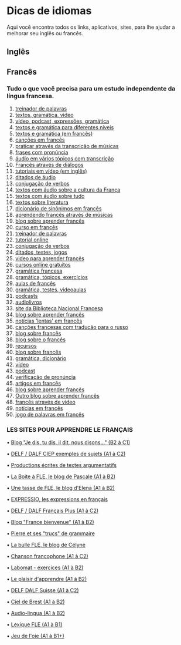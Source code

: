 # Dicas de idiomas
Aqui você encontra todos os links, aplicativos, sites, para lhe ajudar a melhorar seu inglês ou francês.

## Inglês


## Francês
### Tudo o que você precisa para um estudo independente da língua francesa.
1. [treinador de palavras](http://www.conande.com)
2. [textos, gramática, video](http://www.podcastfrancaisfacile.com)
3. [vídeo, podcast, expressões, gramática](http://www.francaisavecpierre.com)
4. [textos e gramática para diferentes níveis](http://www.bonjourdefrance.com)
5. [textos e gramática (em francês)](http://www.apprendre.tv5monde.com)
6. [canções em francês](http://www.chansonsfle.blogspot.ru)
7. [praticar através da transcrição de músicas](http://fr.lyricstraining.com/fr)
8. [frases com pronúncia](http://www.loecsen.com/fr/cours-francais)
9. [áudio em vários tópicos com transcrição](http://www.canalacademie.com/apprendre)
10. [Francês através de diálogos](http://www.francebienvenue1.wordpress.com)
11. [tutoriais em vídeo (em inglês)](http://www.ranska.org)
12. [ditados de áudio](http://www.fondationpgl.ca/audio)
13. [conjugação de verbos](http://www.leconjugueur.lefigaro.fr)
14. [textos com áudio sobre a cultura da França](http://www.laguinguette.com)
15. [textos com áudio sobre tudo](http://lab.chass.utoronto.ca/rescentre/french)
16. [textos sobre literatura](http://www.alalettre.com)
17. [dicionário de sinônimos em francês](http://www.dictionnaire-synonymes.com)
18. [aprendendo francês através de músicas](http://www.danslairdutemps.ca) 
19. [blog sobre aprender francês](http://www.nathaliefle.com)
20. [curso em francês](http://www.elearningfrench.com) 
21. [treinador de palavras](http://www.conande.com)
22. [tutorial online](http://www.le-francais.ru)
23. [conjugação de verbos](http://www.les-verbes.com)
24. [ditados, testes, jogos](http://www.bescherelle.com)
25. [video para aprender francês](http://www.french.about.com/od/videos)
26. [cursos online gratuitos](http://www.bonjour.com)
27. [gramática francesa](http://fr.tsedryk.ca)
28. [gramática, tópicos, exercícios](http://fr.prolingvo.info)
29. [aulas de francês](http://irgol.ru)
30. [gramática, testes, videoaulas](http://www.studyfrench.ru)
31. [podcasts](http://www.rfi.fr) 
32. [audiolivros](http://wwww.livreaudiogratuit.com) 
33. [site da Biblioteca Nacional Francesa](http://www.bnf.fr)
34. [blog sobre aprender francês](http://www.francoman.ru)
35. [notícias 'lentas' em francês](http://www.newsinslowfrench.com)
36. [canções francesas com tradução para o russo](http://fr.lyrsense.com)
37. [blog sobre francês](http://www.frenchblog.ru)
38. [blog sobre o francês](http://www.commeunefrancaise.com/blog)
39. [recursos](http://www.lewebpedagogique.com/ressources-fle) 
40. [blog sobre francês](http://www.francaisdenosregions.com)
41. [gramática, dicionário](http://www.ameliorersonfrancais.com)
42. [vídeo](http://www.frenchpod101.com) 
43. [podcast](http://www.radiolingua.com/coffeebreakfrench) 
44. [verificação de pronúncia](https://pt.forvo.com)
45. [artigos em francês](http://www.viedemerde.fr)
46. [blog sobre aprender francês](http://www.renchcrazy.com)
47. [Outro blog sobre aprender francês](http://www.frenchtogether.com) 
48. [francês através de vídeo](http://french.yabla.com) 
49. [notícias em francês](http://www.france24.com/fr)
50. [jogo de palavras em francês](http://babadum.com/play/?lang=5&game=1)

### LES SITES POUR APPRENDRE LE FRANÇAIS

 • [Blog "Je dis, tu dis, il dit, nous disons…" (B2 à C1)](https://francebienvenue2.com/)

• [DELF / DALF CIEP exemples de sujets (A1 à C2)](http://www.ciep.fr/delf-tout-public/exemples-des-sujets)

• [Productions écrites de textes argumentatifs](https://sites.google.com/site/francaislyceemarrakech2/)
 
• [La Boite à FLE, le blog de Pascale (A1 à B2)](http://laboiteafle.blogspot.com/)

• [Une tasse de FLE, le blog d'Elena (A1 à B2)](http://gabfle.blogspot.com/p/blog-page.html)

• [EXPRESSIO, les expressions en français](http://www.expressio.fr/)

• [DELF / DALF Français Plus (A1 à C2)](http://lewebpedagogique.com/delf-dalf/)

• [Blog "France bienvenue" (A1 à B2)](https://francebienvenue1.wordpress.com/)

• [Pierre et ses "trucs" de grammaire](https://www.francaisavecpierre.com/systeme-francais-) 

• [La bulle FLE, le blog de Célyne](http://www.labullefle.fr/)

• [Chanson francophone (A1 à C2)](http://enseigner.tv5monde.com/collection/paroles-de-…)

• [Labomat - exercices (A1 à B2)](https://www.scoop.it/t/sites-de-fle)

• [Le plaisir d'apprendre (A1 à B2)](http://www.leplaisirdapprendre.com/)

• [DELF DALF Suisse (A1 à C2)](https://delfdalf.ch/)

• [Ciel de Brest (A1 à B2)](http://www.ciel.fr/apprendre-francais/index.htm)

• [Audio-lingua (A1 à B2)](https://www.audio-lingua.eu/?lang=ru) 

• [Lexique FLE (A1 à B1)](http://lexiquefle.free.fr/)

• [Jeu de l'oie (A1 à B1+)](https://www.regles-de-jeux)

